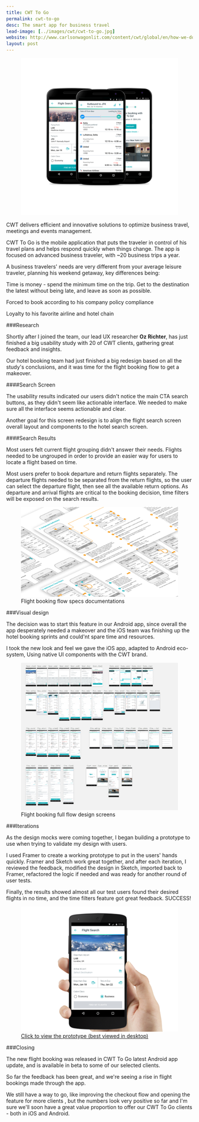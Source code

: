 ```yaml
---
title: CWT To Go
permalink: cwt-to-go
desc: The smart app for business travel
lead-image: [../images/cwt/cwt-to-go.jpg]
website: http://www.carlsonwagonlit.com/content/cwt/global/en/how-we-do-it/travel-technology/cwt-to-go.html
layout: post
---
```

<div class="images">
	<figure><img src="/images/cwt/app-mocks.png" alt="cwt-to-go"></figure>
</div>

CWT delivers efficient and innovative solutions to optimize business travel,
meetings and events management.

CWT To Go is the mobile application that puts the traveler in control
of his travel plans and helps respond quickly when things change.
The app is focused on advanced business traveler, with ~20 business trips a year.

A business travelers' needs are very different from your average leisure traveler,
planning his weekend getaway, key differences being:

Time is money - spend the minimum time on the trip. Get to the destination
the latest without being late, and leave as soon as possible.

Forced to book according to his company policy compliance

Loyalty to his favorite airline and hotel chain

###Research

Shortly after I joined the team, our lead UX researcher <strong>Oz Richter</strong>, has just finished
a big usability study with 20 of CWT clients, gathering great feedback and insights.

Our hotel booking team had just finished a big redesign based on all the study's conclusions,
and it was time for the flight booking flow to get a makeover.

####Search Screen

The usability results indicated our users didn't notice the main CTA search buttons,
as they didn't seem like actionable interface.
We needed to make sure all the interface seems actionable and clear.

Another goal for this screen redesign is to align the flight search screen overall
layout and components to the hotel search screen.

####Search Results

Most users felt current flight grouping didn't answer their needs.
Flights needed to be ungrouped in order to provide an easier way for users to locate a flight based on time.

Most users prefer to book departure and return flights separately.
The departure flights needed to be separated from the return flights,
so the user can select the departure flight, then see all the available return options.
As departure and arrival flights are critical to the booking decision,
time filters will be exposed on the search results.

<div class="images">
	<figure>
		<img src="/images/cwt/wireframes.png" alt="flight booking flow">
		<figcaption class="caption">Flight booking flow specs documentations</figcaption>
	</figure>
</div>

###Visual design

The decision was to start this feature in our Android app,
since overall the app desperately needed a makeover and the iOS team was finishing up
the hotel booking sprints and could'nt spare time and resources.

I took the new look and feel we gave the iOS app, adapted to Android eco-system,
Using native UI components with the CWT brand.

<div class="images">
	<figure>
		<img src="/images/cwt/design.jpg" alt="Flight booking screen design">
		<figcaption class="caption">Flight booking full flow design screens</figcaption>
	</figure>
</div>

###Iterations

As the design mocks were coming together, I began building a prototype to use
when trying to validate my design with users.

I used Framer to create a working prototype to put in the users' hands quickly.
Framer and Sketch work great together, and after each iteration, I reviewed the feedback,
modified the design in Sketch, imported back to Framer,
refactored the logic if needed and was ready for another round of user tests.

Finally, the results showed almost all our test users found their desired flights in
no time, and the time filters feature got great feedback. SUCCESS!

<div class="images">
	<figure>
	  <a href="http://omrimor.co.il/prototype/androidAirBooking/" target="_blank">
	    <img src="/images/cwt/framer.jpg" alt="Framer prototype">
    	<figcaption class="caption">Click to view the prototype (best viewed in desktop)</figcaption>
	  </a>
	</figure>
</div>

###Closing

The new flight booking was released in CWT To Go latest Android app update,
and is available in beta to some of our selected clients.

So far the feedback has been great, and we're seeing a rise in flight bookings made through the app.

We still have a way to go, like improving the checkout flow and opening the feature for
more clients , but the numbers look very positive so far and I'm sure we'll soon have
a great value proportion to offer our CWT To Go clients - both in iOS and Android.
